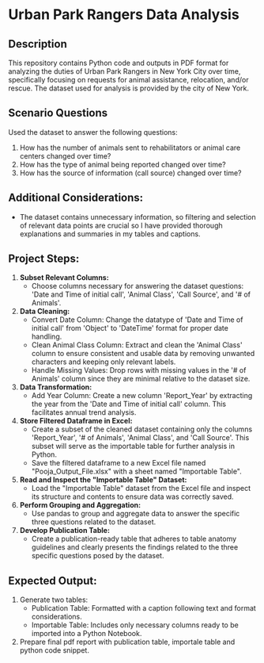 # Urban Park Rangers Data Analysis
## Description
This repository contains Python code and outputs in PDF format for analyzing the duties of Urban Park Rangers in New York City over time, specifically focusing on requests for animal assistance, relocation, and/or rescue. The dataset used for analysis is provided by the city of New York.

## Scenario Questions
Used the dataset to answer the following questions:
1. How has the number of animals sent to rehabilitators or animal care centers changed over time?
2. How has the type of animal being reported changed over time?
3. How has the source of information (call source) changed over time?

## Additional Considerations: 
- The dataset contains unnecessary information, so filtering and selection of relevant data points are crucial so I have provided thorough explanations and summaries in my tables and captions.

## Project Steps:
1. **Subset Relevant Columns:**
   - Choose columns necessary for answering the dataset questions: 'Date and Time of initial call', 'Animal Class', 'Call Source', and '# of Animals'.
2. **Data Cleaning:**
   - Convert Date Column: Change the datatype of 'Date and Time of initial call' from 'Object' to 'DateTime' format for proper date handling.
   - Clean Animal Class Column: Extract and clean the 'Animal Class' column to ensure consistent and usable data by removing unwanted characters and keeping only relevant labels.
   - Handle Missing Values: Drop rows with missing values in the '# of Animals' column since they are minimal relative to the dataset size.
3. **Data Transformation:**
   - Add Year Column: Create a new column 'Report_Year' by extracting the year from the 'Date and Time of initial call' column. This facilitates annual trend analysis.
4. **Store Filtered Dataframe in Excel:**
   - Create a subset of the cleaned dataset containing only the columns 'Report_Year', '# of Animals', 'Animal Class', and 'Call Source'. This subset will serve as the importable table for further analysis in Python.
   - Save the filtered dataframe to a new Excel file named "Pooja_Output_File.xlsx" with a sheet named "Importable Table".
5. **Read and Inspect the "Importable Table" Dataset:**
   - Load the "Importable Table" dataset from the Excel file and inspect its structure and contents to ensure data was correctly saved.
6. **Perform Grouping and Aggregation:**
   - Use pandas to group and aggregate data to answer the specific three questions related to the dataset.
7. **Develop Publication Table:**
   - Create a publication-ready table that adheres to table anatomy guidelines and clearly presents the findings related to the three specific questions posed by the dataset.

## Expected Output:
1. Generate two tables:
   - Publication Table: Formatted with a caption following text and format considerations.
   - Importable Table: Includes only necessary columns ready to be imported into a Python Notebook.
2. Prepare final pdf report with publication table, importale table and python code snippet.

